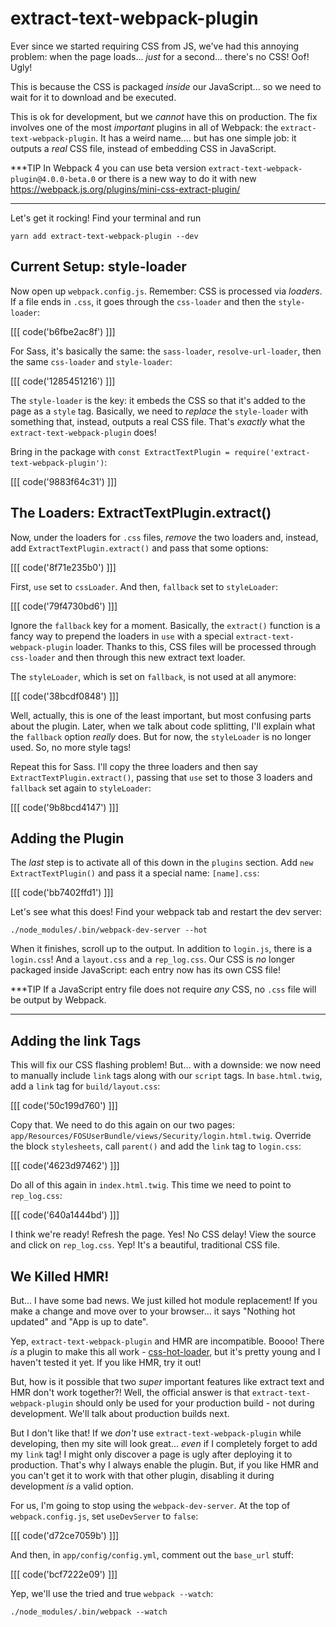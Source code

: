 # extract-text-webpack-plugin

Ever since we started requiring CSS from JS, we've had this annoying problem:
when the page loads... *just* for a second... there's no CSS! Oof! Ugly!

This is because the CSS is packaged *inside* our JavaScript... so we need to wait
for it to download and be executed.

This is ok for development, but we *cannot* have this on production. The fix involves
one of the most *important* plugins in all of Webpack: the
`extract-text-webpack-plugin`. It has a weird name.... but has one simple job:
it outputs a *real* CSS file, instead of embedding CSS in JavaScript.

***TIP
In Webpack 4 you can use beta version `extract-text-webpack-plugin@4.0.0-beta.0` or
there is a new way to do it with new https://webpack.js.org/plugins/mini-css-extract-plugin/
***

Let's get it rocking! Find your terminal and run

```terminal
yarn add extract-text-webpack-plugin --dev
```

## Current Setup: style-loader

Now open up `webpack.config.js`. Remember: CSS is processed via *loaders*. If a
file ends in `.css`, it goes through the `css-loader` and then the `style-loader`:

[[[ code('b6fbe2ac8f') ]]]

For Sass, it's basically the same: the `sass-loader`, `resolve-url-loader`, then
the same `css-loader` and `style-loader`:

[[[ code('1285451216') ]]]

The `style-loader` is the key: it embeds the CSS so that it's added to the page
as a `style` tag. Basically, we need to *replace* the `style-loader` with something
that, instead, outputs a real CSS file. That's *exactly* what the `extract-text-webpack-plugin`
does!

Bring in the package with `const ExtractTextPlugin = require('extract-text-webpack-plugin')`:

[[[ code('9883f64c31') ]]]

## The Loaders: ExtractTextPlugin.extract()

Now, under the loaders for `.css` files, *remove* the two loaders and, instead,
add `ExtractTextPlugin.extract()` and pass that some options:

[[[ code('8f71e235b0') ]]]

First, `use` set to `cssLoader`. And then, `fallback` set to `styleLoader`:

[[[ code('79f4730bd6') ]]]

Ignore the `fallback` key for a moment. Basically, the `extract()` function is a
fancy way to prepend the loaders in `use` with a special `extract-text-webpack-plugin`
loader. Thanks to this, CSS files will be processed through `css-loader` and then
through this new extract text loader.

The `styleLoader`, which is set on `fallback`, is not used at all anymore:

[[[ code('38bcdf0848') ]]]

Well, actually, this is one of the least important, but most confusing parts about the
plugin. Later, when we talk about code splitting, I'll explain what the `fallback`
option *really* does. But for now, the `styleLoader` is no longer used. So, no more
style tags!

Repeat this for Sass. I'll copy the three loaders and then say
`ExtractTextPlugin.extract()`, passing that `use` set to those 3 loaders and
`fallback` set again to `styleLoader`:

[[[ code('9b8bcd4147') ]]]

## Adding the Plugin

The *last* step is to activate all of this down in the `plugins` section. Add
`new ExtractTextPlugin()` and pass it a special name: `[name].css`:

[[[ code('bb7402ffd1') ]]]

Let's see what this does! Find your webpack tab and restart the dev server:

```terminal-silent
./node_modules/.bin/webpack-dev-server --hot
```

When it finishes, scroll up to the output. In addition to `login.js`, there is a
`login.css`! And a `layout.css` and a `rep_log.css`. Our CSS is *no* longer packaged
inside JavaScript: each entry now has its own CSS file!

***TIP
If a JavaScript entry file does not require *any* CSS, no `.css` file will be
output by Webpack.
***

## Adding the link Tags

This will fix our CSS flashing problem! But... with a downside: we now need to manually
include `link` tags along with our `script` tags. In `base.html.twig`, add a `link`
tag for `build/layout.css`:

[[[ code('50c199d760') ]]]

Copy that. We need to do this again on our two pages:
`app/Resources/FOSUserBundle/views/Security/login.html.twig`. Override the block
`stylesheets`, call `parent()` and add the `link` tag to `login.css`:

[[[ code('4623d97462') ]]]

Do all of this again in `index.html.twig`. This time we need to point to `rep_log.css`:

[[[ code('640a1444bd') ]]]

I think we're ready! Refresh the page. Yes! No CSS delay! View the source and click
on `rep_log.css`. Yep! It's a beautiful, traditional CSS file.

## We Killed HMR!

But... I have some bad news. We just killed hot module replacement! If you make
a change and move over to your browser... it says "Nothing hot updated" and
"App is up to date".

Yep, `extract-text-webpack-plugin` and HMR are incompatible. Boooo! There *is* a
plugin to make this all work - [css-hot-loader][css_hot_loader], but it's pretty
young and I haven't tested it yet. If you like HMR, try it out!

But, how is it possible that two *super* important features like extract text and
HMR don't work together?! Well, the official answer is that `extract-text-webpack-plugin`
should only be used for your production build - not during development. We'll talk
about production builds next.

But I don't like that! If we *don't* use `extract-text-webpack-plugin` while developing,
then my site will look great... *even* if I completely forget to add my `link` tag!
I might only discover a page is ugly after deploying it to production. That's why
I always enable the plugin. But, if you like HMR and you can't get it to work with
that other plugin, disabling it during development *is* a valid option.

For us, I'm going to stop using the `webpack-dev-server`. At the top of `webpack.config.js`,
set `useDevServer` to `false`:

[[[ code('d72ce7059b') ]]]

And then, in `app/config/config.yml`, comment out the `base_url` stuff:

[[[ code('bcf7222e09') ]]]

Yep, we'll use the tried and true `webpack --watch`:

```terminal-silent
./node_modules/.bin/webpack --watch
```


[css_hot_loader]: https://github.com/shepherdwind/css-hot-loader
